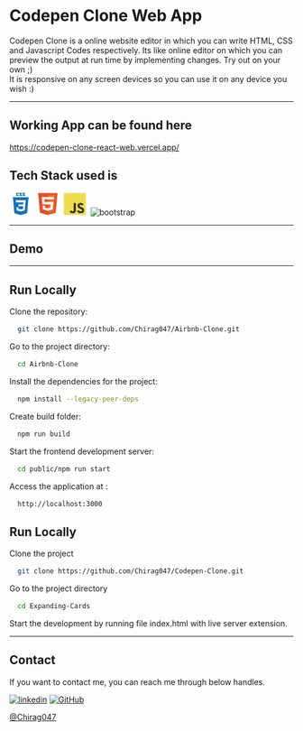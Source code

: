 # Codepen Clone Web App 
Codepen Clone is a online website editor in which you can write HTML, CSS and Javascript Codes respectively. Its like online editor on which you can preview the output at run time by implementing changes. Try out on your own ;)
<br>
It is responsive on any screen devices so you can use it on any device you wish :)
<hr>

## Working App can be found here

https://codepen-clone-react-web.vercel.app/

## Tech Stack used is

 <img src="https://github.com/devicons/devicon/blob/master/icons/css3/css3-plain-wordmark.svg"  title="CSS3" alt="CSS" width="40" height="40"/>&nbsp;
 <img src="https://github.com/devicons/devicon/blob/master/icons/html5/html5-original.svg" title="HTML5" alt="HTML" width="40" height="40"/>&nbsp;
 <img src="https://github.com/devicons/devicon/blob/master/icons/javascript/javascript-original.svg" title="JavaScript" alt="JavaScript" width="40" height="40"/>&nbsp;
 <img src="https://camo.githubusercontent.com/bec2c92468d081617cb3145a8f3d8103e268bca400f6169c3a68dc66e05c971e/68747470733a2f2f76352e676574626f6f7473747261702e636f6d2f646f63732f352e302f6173736574732f6272616e642f626f6f7473747261702d6c6f676f2d736861646f772e706e67" title="boostrap" alt="bootstrap" width="40" height="40"/>

 <hr>

## Demo 

<hr>

## Run Locally
Clone the repository:

```bash
  git clone https://github.com/Chirag047/Airbnb-Clone.git
```
Go to the project directory:

```bash
  cd Airbnb-Clone
```
Install the dependencies for the project:

```bash
  npm install --legacy-peer-deps
```
Create build folder:

```bash
  npm run build
```
Start the frontend development server:

```bash
  cd public/npm run start
```
Access the application at :

```bash
  http://localhost:3000
```

## Run Locally
Clone the project

```bash
  git clone https://github.com/Chirag047/Codepen-Clone.git
```
Go to the project directory

```bash
  cd Expanding-Cards
```
Start the development by running file index.html with live server extension.

<hr>
  
## Contact

If you want to contact me, you can reach me through below handles.

[![linkedin](https://img.shields.io/badge/Chirag_Nagar-0077B5?style=for-the-badge&logo=linkedin&logoColor=white)](https://www.linkedin.com/in/chiragnagar047/)
[![GitHub](https://img.shields.io/badge/Chirag_Nagar-252525?style=for-the-badge&logo=Github&logoColor=white)](https://github.com/Chirag047)

[@Chirag047](https://github.com/Chirag047)
